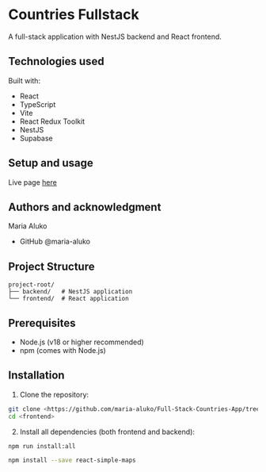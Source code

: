# Countries Fullstack

A full-stack application with NestJS backend and React frontend.

## Technologies used

Built with:

- React
- TypeScript
- Vite
- React Redux Toolkit
- NestJS
- Supabase

## Setup and usage

Live page [here](https://github.com/margittennosaar/markdown_study_materials)

## Authors and acknowledgment

Maria Aluko

- GitHub @maria-aluko

## Project Structure

```shell
project-root/
├── backend/   # NestJS application
└── frontend/  # React application
```

## Prerequisites

- Node.js (v18 or higher recommended)
- npm (comes with Node.js)

## Installation

1. Clone the repository:

```bash
git clone <https://github.com/maria-aluko/Full-Stack-Countries-App/tree/main>
cd <frontend>
```

2. Install all dependencies (both frontend and backend):

```bash
npm run install:all
```

```bash
npm install --save react-simple-maps
```
